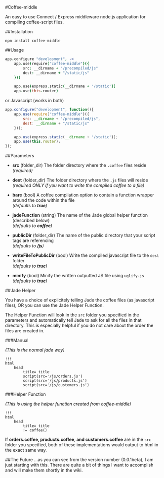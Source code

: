 #Coffee-middle

An easy to use Connect / Express middleware node.js application for compiling coffee-script files.  

##Installation

```
npm install coffee-middle
```

##Usage

```coffeescript
app.configure "development", ->
	app.use(require("coffee-middle")({
        src: __dirname + "/precompiled/js"
        dest: __dirname + "/static/js"
    }))

    app.use(express.static(__dirname + '/static'))
    app.use(this.router)
```

or Javascript (works in both)

```javascript
app.configure("development", function(){
	app.use(require("coffee-middle")({
        src: __dirname + "/precompiled/js",
        dest: __dirname + "/static/js"
    }));

    app.use(express.static(__dirname + '/static'));
    app.use(this.router);
});
```

##Parameters

- **src** (folder_dir) The folder directory where the `.coffee` files reside
<br /><i>(required)</i>

- **dest** (folder_dir) The folder directory where the `.js` files will reside
<br /><i>(required ONLY if you want to write the compiled coffee to a file)</i>

- **bare** (bool) A coffee compilation option to contain a function wrapper around the code within the file
<br /><i>(defaults to **true**)</i>

- **jadeFunction** (string) The name of the Jade global helper function (described below)
<br /><i>(defaults to **coffee**)</i>

- **publicDir** (folder_dir) The name of the public directory that your script tags are referencing
<br /><i>(defaults to **/js**)</i>

- **writeFileToPublicDir** (bool) Write the compiled javascript file to the `dest` folder
<br /><i>(defaults to **true**)</i>

- **minify** (bool) Minify the written outputted JS file using `uglify-js`
<br /><i>(defaults to **true**)</i>

##Jade Helper

You have a choice of explicitely telling Jade the coffee files (as javascript files), OR you can use the Jade Helper Function.

The Helper Function will look in the `src` folder you specified in the parameters and automatically tell Jade to ask for all the files in that directory.  This is especially helpful if you do not care about the order the files are created in.

###Manual

<i>(This is the normal jade way)</i>

```jade
!!!
html
    head
        title= title
        script(src='/js/orders.js')
        script(src='/js/products.js')
      	script(src='/js/customers.js')
```

###Helper Function

<i>(This is using the helper function created from coffee-middle)</i>

```jade
!!!
html
	head
		title= title
		!= coffee()
```

If **orders.coffee, products.coffee, and customers.coffee** are in the `src` folder you specified, both of these implementations would output to html in the exact same way.


##The Future
...as you can see from the version number (0.0.1beta), I am just starting with this.  There are quite a bit of things I want to accomplish and will make them shortly in the wiki.




